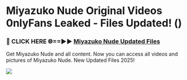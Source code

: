 # Miyazuko Nude Original Videos 0nlyFans Leaked - Files Updated! ()

<h3>🔴 CLICK HERE 🌐==►► <a href="https://tinyurl.com/2p9ay9w9" rel="nofollow">Miyazuko Nude Updated Files</a></h3>

Get Miyazuko Nude and all content. Now you can access all videos and pictures of Miyazuko Nude. New Updated Files 2025!

[![](https://i.imgur.com/KQgVmj3.gif)](https://tinyurl.com/2p9ay9w9)
